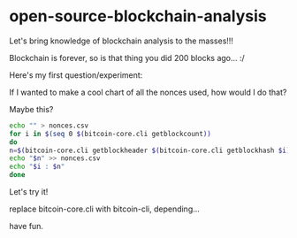 # open-source-blockchain-analysis

Let's bring knowledge of blockchain analysis to the masses!!!

Blockchain is forever, so is that thing you did 200 blocks ago... :/

Here's my first question/experiment:

If I wanted to make a cool chart of all the nonces used, how would I do that?

Maybe this?

```bash
echo "" > nonces.csv
for i in $(seq 0 $(bitcoin-core.cli getblockcount))
do
n=$(bitcoin-core.cli getblockheader $(bitcoin-core.cli getblockhash $i) | jq -r '.nonce')
echo "$n" >> nonces.csv
echo "$i : $n"
done
```

Let's try it!

replace bitcoin-core.cli with bitcoin-cli, depending...

have fun.
